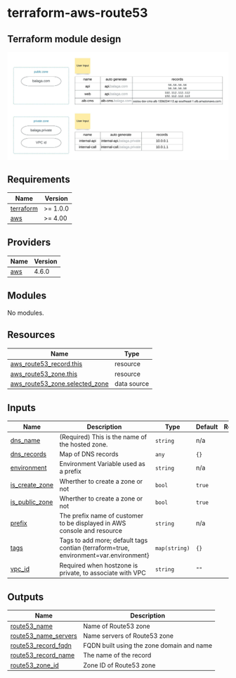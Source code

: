 # terraform-aws-route53

## Terraform module design

![Design diagram](docs/terraform-aws-route53.jpeg "Design diagram")

<!-- BEGIN_TF_DOCS -->
## Requirements

| Name                                                                      | Version  |
|---------------------------------------------------------------------------|----------|
| <a name="requirement_terraform"></a> [terraform](#requirement\_terraform) | >= 1.0.0 |
| <a name="requirement_aws"></a> [aws](#requirement\_aws)                   | >= 4.00  |

## Providers

| Name                                              | Version |
|---------------------------------------------------|---------|
| <a name="provider_aws"></a> [aws](#provider\_aws) | 4.6.0   |

## Modules

No modules.

## Resources

| Name                                                                                                                          | Type        |
|-------------------------------------------------------------------------------------------------------------------------------|-------------|
| [aws_route53_record.this](https://registry.terraform.io/providers/hashicorp/aws/latest/docs/resources/route53_record)         | resource    |
| [aws_route53_zone.this](https://registry.terraform.io/providers/hashicorp/aws/latest/docs/resources/route53_zone)             | resource    |
| [aws_route53_zone.selected_zone](https://registry.terraform.io/providers/hashicorp/aws/latest/docs/data-sources/route53_zone) | data source |

## Inputs

| Name                                                                             | Description                                                                          | Type          | Default | Required |
|----------------------------------------------------------------------------------|--------------------------------------------------------------------------------------|---------------|---------|:--------:|
| <a name="input_dns_name"></a> [dns\_name](#input\_dns\_name)                     | (Required) This is the name of the hosted zone.                                      | `string`      | n/a     |   yes    |
| <a name="input_dns_records"></a> [dns\_records](#input\_dns\_records)            | Map of DNS records                                                                   | `any`         | `{}`    |    no    |
| <a name="input_environment"></a> [environment](#input\_environment)              | Environment Variable used as a prefix                                                | `string`      | n/a     |   yes    |
| <a name="input_is_create_zone"></a> [is\_create\_zone](#input\_is\_create\_zone) | Wherther to create a zone or not                                                     | `bool`        | `true`  |    no    |
| <a name="input_is_public_zone"></a> [is\_public\_zone](#input\_is\_public\_zone) | Wherther to create a zone or not                                                     | `bool`        | `true`  |    no    |
| <a name="input_prefix"></a> [prefix](#input\_prefix)                             | The prefix name of customer to be displayed in AWS console and resource              | `string`      | n/a     |   yes    |
| <a name="input_tags"></a> [tags](#input\_tags)                                   | Tags to add more; default tags contian {terraform=true, environment=var.environment} | `map(string)` | `{}`    |    no    |
| <a name="input_vpc_id"></a> [vpc\_id](#input\_vpc\_id)                           | Required when hostzone is private, to associate with VPC                             | `string`      | `""`    |    no    |

## Outputs

| Name                                                                                                 | Description                               |
|------------------------------------------------------------------------------------------------------|-------------------------------------------|
| <a name="output_route53_name"></a> [route53\_name](#output\_route53\_name)                           | Name of Route53 zone                      |
| <a name="output_route53_name_servers"></a> [route53\_name\_servers](#output\_route53\_name\_servers) | Name servers of Route53 zone              |
| <a name="output_route53_record_fqdn"></a> [route53\_record\_fqdn](#output\_route53\_record\_fqdn)    | FQDN built using the zone domain and name |
| <a name="output_route53_record_name"></a> [route53\_record\_name](#output\_route53\_record\_name)    | The name of the record                    |
| <a name="output_route53_zone_id"></a> [route53\_zone\_id](#output\_route53\_zone\_id)                | Zone ID of Route53 zone                   |
<!-- END_TF_DOCS -->
